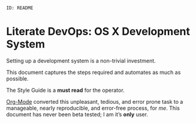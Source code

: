     ID: README

# Literate DevOps: OS X Development System

Setting up a development system is a non-trivial investment.

This document captures the steps required and automates as much as possible.

The Style Guide is a **must read** for the operator.

[Org-Mode](http://orgmode.org/) converted this unpleasant, tedious, and error prone task to a
manageable, nearly reproducible, and error-free process, for *me*. This document
has never been beta tested; I am it&rsquo;s **only** user.
